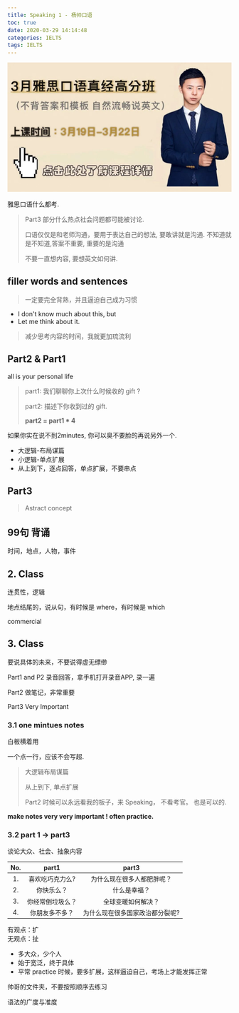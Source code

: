 ```yaml
---
title: Speaking 1 - 杨帅口语
toc: true
date: 2020-03-29 14:14:48
categories: IELTS
tags: IELTS
---
```


<img src="/images/IELTS/speaking/yang-1-logo.jpeg" width="550" alt="2020.3.19杨帅口语高分班"/>

<!-- more -->


雅思口语什么都考. 

> Part3 部分什么热点社会问题都可能被讨论.
> 
> 口语仅仅是和老师沟通，要用于表达自己的想法, 要敢讲就是沟通. 不知道就是不知道,答案不重要, 重要的是沟通
> 
> 不要一直想内容, 要想英文如何讲.

## filler words and sentences

> 一定要完全背熟，并且逼迫自己成为习惯

- I don't know much about this,  but
- Let me think about it.

> 减少思考内容的时间，我就更加琉流利

## Part2 & Part1

all is your personal life

> part1: 我们聊聊你上次什么时候收的 gift ?
>
> part2: 描述下你收到过的 gift.
>
> **part2 = part1 * 4**

如果你实在说不到2minutes, 你可以臭不要脸的再说另外一个.

- 大逻辑-布局谋篇
- 小逻辑-单点扩展
- 从上到下，逐点回答，单点扩展，不要串点

## Part3

> Astract concept

## 99句 背诵

时间，地点，人物，事件 

## 2. Class

连贯性，逻辑

地点结尾的，说从句，有时候是 where，有时候是 which

commercial

## 3. Class

要说具体的未来，不要说得虚无缥缈

Part1 and P2 录音回答，拿手机打开录音APP, 录一遍

Part2 做笔记，非常重要

Part3 Very Important

### 3.1 one mintues notes

白板横着用

一个点一行，应该不会写超.

> 大逻辑布局谋篇
> 
> 从上到下, 单点扩展
> 
> Part2 时候可以永远看我的板子，来 Speaking， 不看考官。 也是可以的.

**make notes very very important ! often practice.**

### 3.2 part 1 -> part3

谈论大众、社会、抽象内容

No. | part1 | part3
:---:|:---:|:---:
1. | 喜欢吃巧克力么? | 为什么现在很多人都肥胖呢？
2. | 你快乐么？ | 什么是幸福？  
3. | 你经常倒垃圾么？ | 全球变暖如何解决？
4. | 你朋友多不多？ | 为什么现在很多国家政治都分裂呢?

有观点：扩  
无观点：扯

- 多大众，少个人  
- 始于宽泛，终于具体  
- 平常 practice 时候，要多扩展，这样逼迫自己，考场上才能发挥正常

帅哥的文件夹，不要按照顺序去练习

语法的广度与准度
